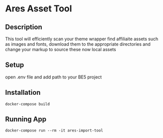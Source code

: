 # Ares Asset Tool

## Description
This tool will efficiently scan your theme wrapper find affiliaite assets such as images and fonts, download them to
the appropriate directories and change your markup to source these now local assets

## Setup
open .env file and add path to your BE5 project

## Installation
```docker-compose build```

## Running App
```docker-compose run --rm -it ares-import-tool```